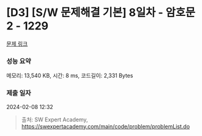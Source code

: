 # [D3] [S/W 문제해결 기본] 8일차 - 암호문2 - 1229 

[문제 링크](https://swexpertacademy.com/main/code/problem/problemDetail.do?contestProbId=AV14yIsqAHYCFAYD) 

### 성능 요약

메모리: 13,540 KB, 시간: 8 ms, 코드길이: 2,331 Bytes

### 제출 일자

2024-02-08 12:32



> 출처: SW Expert Academy, https://swexpertacademy.com/main/code/problem/problemList.do